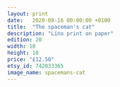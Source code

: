 ```yaml
---
layout: print
date:   2020-08-16 00:00:00 +0100
title:  "The spaceman's cat"
description: "Lino print on paper"
edition: 20
width: 10
height: 10
price: "£12.50"
etsy_id: 742033365
image_name: spacemans-cat
---
```

